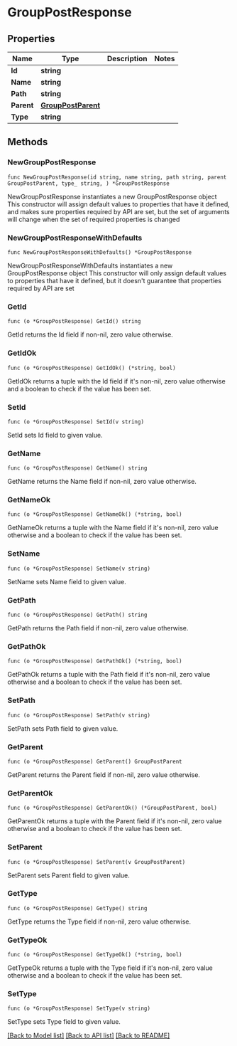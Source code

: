 # GroupPostResponse

## Properties

Name | Type | Description | Notes
------------ | ------------- | ------------- | -------------
**Id** | **string** |  | 
**Name** | **string** |  | 
**Path** | **string** |  | 
**Parent** | [**GroupPostParent**](GroupPostParent.md) |  | 
**Type** | **string** |  | 

## Methods

### NewGroupPostResponse

`func NewGroupPostResponse(id string, name string, path string, parent GroupPostParent, type_ string, ) *GroupPostResponse`

NewGroupPostResponse instantiates a new GroupPostResponse object
This constructor will assign default values to properties that have it defined,
and makes sure properties required by API are set, but the set of arguments
will change when the set of required properties is changed

### NewGroupPostResponseWithDefaults

`func NewGroupPostResponseWithDefaults() *GroupPostResponse`

NewGroupPostResponseWithDefaults instantiates a new GroupPostResponse object
This constructor will only assign default values to properties that have it defined,
but it doesn't guarantee that properties required by API are set

### GetId

`func (o *GroupPostResponse) GetId() string`

GetId returns the Id field if non-nil, zero value otherwise.

### GetIdOk

`func (o *GroupPostResponse) GetIdOk() (*string, bool)`

GetIdOk returns a tuple with the Id field if it's non-nil, zero value otherwise
and a boolean to check if the value has been set.

### SetId

`func (o *GroupPostResponse) SetId(v string)`

SetId sets Id field to given value.


### GetName

`func (o *GroupPostResponse) GetName() string`

GetName returns the Name field if non-nil, zero value otherwise.

### GetNameOk

`func (o *GroupPostResponse) GetNameOk() (*string, bool)`

GetNameOk returns a tuple with the Name field if it's non-nil, zero value otherwise
and a boolean to check if the value has been set.

### SetName

`func (o *GroupPostResponse) SetName(v string)`

SetName sets Name field to given value.


### GetPath

`func (o *GroupPostResponse) GetPath() string`

GetPath returns the Path field if non-nil, zero value otherwise.

### GetPathOk

`func (o *GroupPostResponse) GetPathOk() (*string, bool)`

GetPathOk returns a tuple with the Path field if it's non-nil, zero value otherwise
and a boolean to check if the value has been set.

### SetPath

`func (o *GroupPostResponse) SetPath(v string)`

SetPath sets Path field to given value.


### GetParent

`func (o *GroupPostResponse) GetParent() GroupPostParent`

GetParent returns the Parent field if non-nil, zero value otherwise.

### GetParentOk

`func (o *GroupPostResponse) GetParentOk() (*GroupPostParent, bool)`

GetParentOk returns a tuple with the Parent field if it's non-nil, zero value otherwise
and a boolean to check if the value has been set.

### SetParent

`func (o *GroupPostResponse) SetParent(v GroupPostParent)`

SetParent sets Parent field to given value.


### GetType

`func (o *GroupPostResponse) GetType() string`

GetType returns the Type field if non-nil, zero value otherwise.

### GetTypeOk

`func (o *GroupPostResponse) GetTypeOk() (*string, bool)`

GetTypeOk returns a tuple with the Type field if it's non-nil, zero value otherwise
and a boolean to check if the value has been set.

### SetType

`func (o *GroupPostResponse) SetType(v string)`

SetType sets Type field to given value.



[[Back to Model list]](../README.md#documentation-for-models) [[Back to API list]](../README.md#documentation-for-api-endpoints) [[Back to README]](../README.md)


